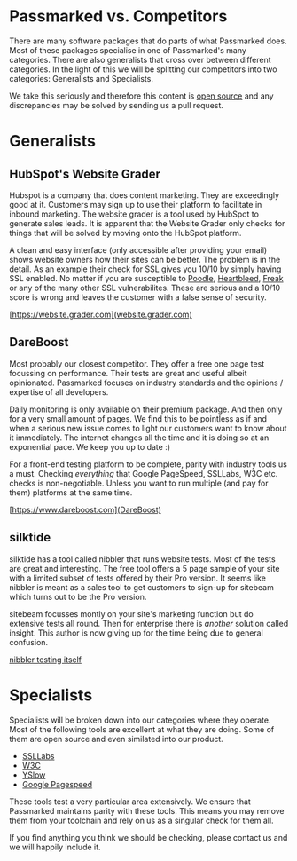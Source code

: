 Passmarked vs. Competitors
==========================

There are many software packages that do parts of what Passmarked does. Most of these packages specialise in one of Passmarked's many categories. There are also generalists that cross over between different categories. In the light of this we will be splitting our competitors into two categories: Generalists and Specialists. 

We take this seriously and therefore this content is [open source](https://github.com/passmarked/website/blob/master/docs/competitors.md) and any discrepancies may be solved by sending us a pull request.

Generalists
===========

HubSpot's Website Grader
------------------------

Hubspot is a company that does content marketing. They are exceedingly good at it. Customers may sign up to use their platform to facilitate in inbound marketing. The website grader is a tool used by HubSpot to generate sales leads. It is apparent that the Website Grader only checks for things that will be solved by moving onto the HubSpot platform. 

A clean and easy interface (only accessible after providing your email) shows website owners how their sites can be better. The problem is in the detail. As an example their check for SSL gives you 10/10 by simply having SSL enabled. No matter if you are susceptible to [Poodle](https://poodle.io/), [Heartbleed](http://heartbleed.com/), [Freak](https://freakattack.com/) or any of the many other SSL vulnerabilites. These are serious and a 10/10 score is wrong and leaves the customer with a false sense of security. 

[https://website.grader.com](website.grader.com)

DareBoost
---------

Most probably our closest competitor. They offer a free one page test focussing on performance. Their tests are great and useful albeit opinionated. Passmarked focuses on industry standards and the opinions / expertise of all developers. 

Daily monitoring is only available on their premium package. And then only for a very small amount of pages. We find this to be pointless as if and when a serious new issue comes to light our customers want to know about it immediately. The internet changes all the time and it is doing so at an exponential pace. We keep you up to date :)

For a front-end testing platform to be complete, parity with industry tools us a must. Checking *everything* that Google PageSpeed, SSLLabs, W3C etc. checks is non-negotiable. Unless you want to run multiple (and pay for them) platforms at the same time.

[https://www.dareboost.com](DareBoost)

silktide
--------

silktide has a tool called nibbler that runs website tests. Most of the tests are great and interesting. The free tool offers a 5 page sample of your site with a limited subset of tests offered by their Pro version. It seems like nibbler is meant as a sales tool to get customers to sign-up for sitebeam which turns out to be the Pro version.

sitebeam focusses montly on your site's marketing function but do extensive tests all round. Then for enterprise there is *another* solution called insight. This author is now giving up for the time being due to general confusion.


[nibbler testing itself](http://nibbler.silktide.com/en_US/reports/nibbler.silktide.com)


Specialists
===========

Specialists will be broken down into our categories where they operate. Most of the following tools are excellent at what they are doing. Some of them are open source and even similated into our product. 

* [SSLLabs](https://www.ssllabs.com/)
* [W3C](https://validator.w3.org/)
* [YSlow](http://yslow.org/)
* [Google Pagespeed](https://developers.google.com/speed/pagespeed/)

These tools test a very particular area extensively. We ensure that Passmarked maintains parity with these tools. This means you may remove them from your toolchain and rely on us as a singular check for them all.

If you find anything you think we should be checking, please contact us and we will happily include it.


